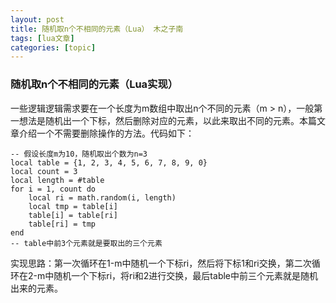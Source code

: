 ```yaml
---
layout: post
title: 随机取n个不相同的元素（Lua） 木之子南 
tags: [lua文章]
categories: [topic]
---
```

<h3 id="随机取n个不相同的元素lua实现">随机取n个不相同的元素（Lua实现）</h3>
<p>一些逻辑逻辑需求要在一个长度为m数组中取出n个不同的元素（m &gt; n），一般第一想法是随机出一个下标，然后删除对应的元素，以此来取出不同的元素。本篇文章介绍一个不需要删除操作的方法。代码如下：</p>
<pre><code class="language-Lua">-- 假设长度m为10，随机取出个数为n=3
local table = {1, 2, 3, 4, 5, 6, 7, 8, 9, 0}
local count = 3
local length = #table
for i = 1, count do
    local ri = math.random(i, length)
    local tmp = table[i]
    table[i] = table[ri]
    table[ri] = tmp
end
-- table中前3个元素就是要取出的三个元素
</code></pre>
<p>实现思路：第一次循环在1-m中随机一个下标ri，然后将下标1和ri交换，第二次循环在2-m中随机一个下标ri，将ri和2进行交换，最后table中前三个元素就是随机出来的元素。</p>